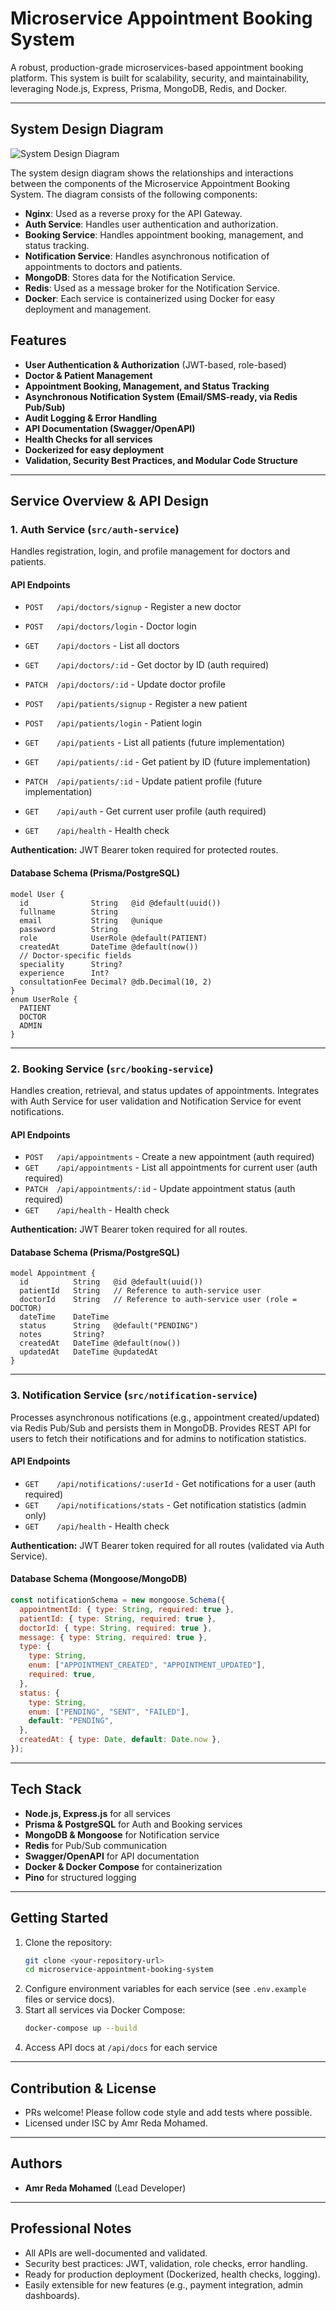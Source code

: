 # Microservice Appointment Booking System

A robust, production-grade microservices-based appointment booking platform. This system is built for scalability, security, and maintainability, leveraging Node.js, Express, Prisma, MongoDB, Redis, and Docker.

---

## System Design Diagram

![System Design Diagram](docs/system-design-diagram.png)

The system design diagram shows the relationships and interactions between the components of the Microservice Appointment Booking System. The diagram consists of the following components:

- **Nginx**: Used as a reverse proxy for the API Gateway.
- **Auth Service**: Handles user authentication and authorization.
- **Booking Service**: Handles appointment booking, management, and status tracking.
- **Notification Service**: Handles asynchronous notification of appointments to doctors and patients.
- **MongoDB**: Stores data for the Notification Service.
- **Redis**: Used as a message broker for the Notification Service.
- **Docker**: Each service is containerized using Docker for easy deployment and management.

## Features

- **User Authentication & Authorization** (JWT-based, role-based)
- **Doctor & Patient Management**
- **Appointment Booking, Management, and Status Tracking**
- **Asynchronous Notification System (Email/SMS-ready, via Redis Pub/Sub)**
- **Audit Logging & Error Handling**
- **API Documentation (Swagger/OpenAPI)**
- **Health Checks for all services**
- **Dockerized for easy deployment**
- **Validation, Security Best Practices, and Modular Code Structure**

---

## Service Overview & API Design

### 1. Auth Service (`src/auth-service`)

Handles registration, login, and profile management for doctors and patients.

#### API Endpoints

- `POST   /api/doctors/signup` - Register a new doctor
- `POST   /api/doctors/login` - Doctor login
- `GET    /api/doctors` - List all doctors
- `GET    /api/doctors/:id` - Get doctor by ID (auth required)
- `PATCH  /api/doctors/:id` - Update doctor profile

- `POST   /api/patients/signup` - Register a new patient
- `POST   /api/patients/login` - Patient login
- `GET    /api/patients` - List all patients (future implementation)
- `GET    /api/patients/:id` - Get patient by ID (future implementation)
- `PATCH  /api/patients/:id` - Update patient profile (future implementation)

- `GET    /api/auth` - Get current user profile (auth required)
- `GET    /api/health` - Health check

**Authentication:** JWT Bearer token required for protected routes.

#### Database Schema (Prisma/PostgreSQL)

```prisma
model User {
  id              String   @id @default(uuid())
  fullname        String
  email           String   @unique
  password        String
  role            UserRole @default(PATIENT)
  createdAt       DateTime @default(now())
  // Doctor-specific fields
  speciality      String?
  experience      Int?
  consultationFee Decimal? @db.Decimal(10, 2)
}
enum UserRole {
  PATIENT
  DOCTOR
  ADMIN
}
```

---

### 2. Booking Service (`src/booking-service`)

Handles creation, retrieval, and status updates of appointments. Integrates with Auth Service for user validation and Notification Service for event notifications.

#### API Endpoints

- `POST   /api/appointments` - Create a new appointment (auth required)
- `GET    /api/appointments` - List all appointments for current user (auth required)
- `PATCH  /api/appointments/:id` - Update appointment status (auth required)
- `GET    /api/health` - Health check

**Authentication:** JWT Bearer token required for all routes.

#### Database Schema (Prisma/PostgreSQL)

```prisma
model Appointment {
  id          String   @id @default(uuid())
  patientId   String   // Reference to auth-service user
  doctorId    String   // Reference to auth-service user (role = DOCTOR)
  dateTime    DateTime
  status      String   @default("PENDING")
  notes       String?
  createdAt   DateTime @default(now())
  updatedAt   DateTime @updatedAt
}
```

---

### 3. Notification Service (`src/notification-service`)

Processes asynchronous notifications (e.g., appointment created/updated) via Redis Pub/Sub and persists them in MongoDB. Provides REST API for users to fetch their notifications and for admins to notification statistics.

#### API Endpoints

- `GET    /api/notifications/:userId` - Get notifications for a user (auth required)
- `GET    /api/notifications/stats` - Get notification statistics (admin only)
- `GET    /api/health` - Health check

**Authentication:** JWT Bearer token required for all routes (validated via Auth Service).

#### Database Schema (Mongoose/MongoDB)

```js
const notificationSchema = new mongoose.Schema({
  appointmentId: { type: String, required: true },
  patientId: { type: String, required: true },
  doctorId: { type: String, required: true },
  message: { type: String, required: true },
  type: {
    type: String,
    enum: ["APPOINTMENT_CREATED", "APPOINTMENT_UPDATED"],
    required: true,
  },
  status: {
    type: String,
    enum: ["PENDING", "SENT", "FAILED"],
    default: "PENDING",
  },
  createdAt: { type: Date, default: Date.now },
});
```

---

## Tech Stack

- **Node.js, Express.js** for all services
- **Prisma & PostgreSQL** for Auth and Booking services
- **MongoDB & Mongoose** for Notification service
- **Redis** for Pub/Sub communication
- **Swagger/OpenAPI** for API documentation
- **Docker & Docker Compose** for containerization
- **Pino** for structured logging

---

## Getting Started

1. Clone the repository:
   ```bash
   git clone <your-repository-url>
   cd microservice-appointment-booking-system
   ```
2. Configure environment variables for each service (see `.env.example` files or service docs).
3. Start all services via Docker Compose:
   ```bash
   docker-compose up --build
   ```
4. Access API docs at `/api/docs` for each service

---

## Contribution & License

- PRs welcome! Please follow code style and add tests where possible.
- Licensed under ISC by Amr Reda Mohamed.

---

## Authors

- **Amr Reda Mohamed** (Lead Developer)

---

## Professional Notes

- All APIs are well-documented and validated.
- Security best practices: JWT, validation, role checks, error handling.
- Ready for production deployment (Dockerized, health checks, logging).
- Easily extensible for new features (e.g., payment integration, admin dashboards).

